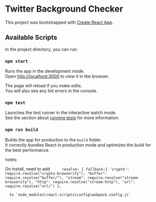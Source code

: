 # Twitter Background Checker

This project was bootstrapped with [Create React App](https://github.com/facebook/create-react-app).

## Available Scripts

In the project directory, you can run:

### `npm start`

Runs the app in the development mode.\
Open [http://localhost:3000](http://localhost:3000) to view it in the browser.

The page will reload if you make edits.\
You will also see any lint errors in the console.

### `npm test`

Launches the test runner in the interactive watch mode.\
See the section about [running tests](https://facebook.github.io/create-react-app/docs/running-tests) for more information.

### `npm run build`

Builds the app for production to the `build` folder.\
It correctly bundles React in production mode and optimizes the build for the best performance.


notes: 

On install, need to add `    
    resolve: {
      fallback:{
        'crypto': require.resolve("crypto-browserify"),
        "buffer": require.resolve("buffer/"),
        "stream": require.resolve("stream-browserify"),
        "http": require.resolve("stream-http"),
        "url": require.resolve("url/")
      },`

      to `node_modules\react-scripts\config\webpack.config.js`